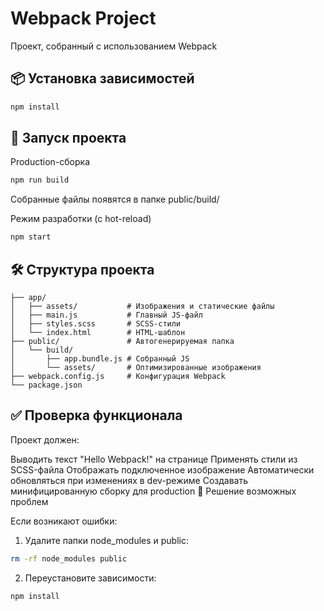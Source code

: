 # Webpack Project

Проект, собранный с использованием Webpack 

## 📦 Установка зависимостей
```bash
npm install
```

## 🚀 Запуск проекта

Production-сборка

```bash 
npm run build
```
Собранные файлы появятся в папке public/build/

Режим разработки (с hot-reload)

```bash
npm start
```
## 🛠 Структура проекта

```webpack-project/
├── app/
│   ├── assets/           # Изображения и статические файлы
│   ├── main.js           # Главный JS-файл
│   ├── styles.scss       # SCSS-стили
│   └── index.html        # HTML-шаблон
├── public/               # Автогенерируемая папка
│   └── build/
│       ├── app.bundle.js # Собранный JS
│       └── assets/       # Оптимизированные изображения
├── webpack.config.js     # Конфигурация Webpack
└── package.json
```



## ✅ Проверка функционала

Проект должен:

Выводить текст "Hello Webpack!" на странице
Применять стили из SCSS-файла
Отображать подключенное изображение
Автоматически обновляться при изменениях в dev-режиме
Создавать минифицированную сборку для production
🔧 Решение возможных проблем

Если возникают ошибки:

1. Удалите папки node_modules и public:


```bash 
rm -rf node_modules public
```
2. Переустановите зависимости:

```bash
npm install
```